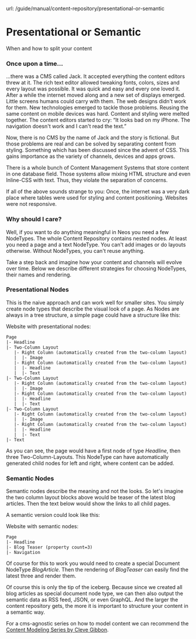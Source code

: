 url: /guide/manual/content-repository/presentational-or-semantic
# Presenta­tio­nal or Semantic

When and how to split your content

### Once upon a time...

...there was a CMS called Jack. It accepted everything the content editors threw at it. The rich text editor allowed tweaking fonts, colors, sizes and every layout was possible. It was quick and easy and every one loved it. After a while the internet moved along and a new set of displays emerged. Little screens humans could carry with them. The web designs didn't work for them. New technologies emerged to tackle those problems. Reusing the same content on mobile devices was hard. Content and styling were melted together. The content editors started to cry: “It looks bad on my iPhone. The navigation doesn't work and I can't read the text.”

Now, there is no CMS by the name of Jack and the story is fictional. But those problems are real and can be solved by separating content from styling. Something which has been discussed since the advent of CSS. This gains importance as the variety of channels, devices and apps grows.

There is a whole bunch of Content Management Systems that store content in one database field. Those systems allow mixing HTML structure and even Inline-CSS with text. Thus, they violate the separation of concerns.

If all of the above sounds strange to you: Once, the internet was a very dark place where tables were used for styling and content positioning. Websites were not responsive.

### Why should I care?

Well, if you want to do anything meaningful in Neos you need a few NodeTypes. The whole Content Repository contains nested nodes. At least you need a page and a text NodeType. You can't add images or do layouts otherwise. Without NodeTypes, you can't reuse anything.

Take a step back and imagine how your content and channels will evolve over time. Below we describe different strategies for choosing NodeTypes, their names and rendering.

### Presentational Nodes

This is the naive approach and can work well for smaller sites. You simply create node types that describe the visual look of a page. As Nodes are always in a tree structure, a simple page could have a structure like this:

Website with presentational nodes:
```directory
Page
|- Headline
|- Two-Column Layout
   |- Right Column (automatically created from the two-column layout)
   |  |- Image
   |- Right Column (automatically created from the two-column layout)
   |  |- Headline
   |  |- Text
|- Two-Column Layout
   |- Right Column (automatically created from the two-column layout)
   |  |- Image
   |- Right Column (automatically created from the two-column layout)
   |  |- Headline
   |  |- Text 
|- Two-Column Layout
   |- Right Column (automatically created from the two-column layout)
   |  |- Image
   |- Right Column (automatically created from the two-column layout)
   |  |- Headline
   |  |- Text
|- Text
```

As you can see, the page would have a first node of type _Headline_, then three Two-Column-Layouts. This NodeType can have automatically generated child nodes for left and right, where content can be added.

### Semantic Nodes

Semantic nodes describe the meaning and not the looks. So let's imagine the two column layout blocks above would be teaser of the latest blog articles. Then the text below would show the links to all child pages.

A semantic version could look like this:

Website with semantic nodes:
```directory
Page
|- Headline
|- Blog Teaser (property count=3)
|- Navigation
```

Of course for this to work you would need to create a special Document NodeType _BlogArticle_. Then the rendering of _BlogTeaser_ can easily find the latest three and render them.

Of course this is only the tip of the iceberg. Because since we created all blog articles as special document node type, we can then also output the semantic data as RSS feed, JSON, or even GraphQL. And the larger the content repository gets, the more it is important to structure your content in a semantic way.

For a cms-agnostic series on how to model content we can recommend the [Content Modeling Series by Cleve Gibbon](http://www.clevegibbon.com/content-modeling/ "Content Modeling Series").